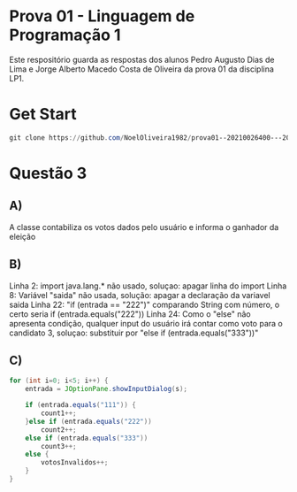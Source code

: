 # Prova 01 - Linguagem de Programação 1
  Este respositório guarda as respostas dos alunos Pedro Augusto Dias de Lima e Jorge Alberto Macedo Costa de Oliveira da prova 01 da disciplina LP1.
  
# Get Start
~~~powershell
git clone https://github.com/NoelOliveira1982/prova01--20210026400---20210026886-.git
~~~

# Questão 3
## A) 
A classe contabiliza os votos dados pelo usuário e informa o ganhador da eleição

## B) 
Linha 2: import java.lang.* não usado, soluçao: apagar linha do import
Linha 8: Variável "saida" não usada, solução: apagar a declaração da variavel saida
Linha 22: "if (entrada == "222")" comparando String com número, o certo seria if (entrada.equals("222"))
Linha 24: Como o "else" não apresenta condição, qualquer input do usuário irá contar como voto para o candidato 3, soluçao: substituir por "else if (entrada.equals("333"))"

## C)
~~~java
for (int i=0; i<5; i++) {
    entrada = JOptionPane.showInputDialog(s);

    if (entrada.equals("111")) {
        count1++;
    }else if (entrada.equals("222"))
        count2++;
    else if (entrada.equals("333"))
        count3++;
    else {
        votosInvalidos++;
    }
}
~~~
